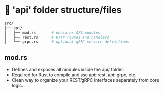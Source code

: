 # 📁 'api' folder structure/files

```graphql
src/
├── api/
│   ├── mod.rs       # declares API modules
│   ├── rest.rs      # HTTP routes and handlers
│   └── grpc.rs      # optional gRPC service definitions
```

## mod.rs
- Defines and exposes all modules inside the api/ folder.
- Required for Rust to compile and use api::rest, api::grpc, etc.
- Clean way to organize your REST/gRPC interfaces separately from core logic.
